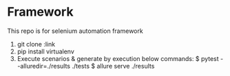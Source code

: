 # Framework
This repo is for selenium automation framework

1. git clone :link
2. pip install virtualenv
5. Execute scenarios & generate by execution below commands:
$ pytest --alluredir=./results ./tests
$ allure serve ./results